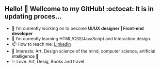 ## Hello! 👋 Wellcome to my GitHub! :octocat: It is in updating proces...

- 🎯 I’m currently working on to become **UI/UX designer | Front-end developer**
- 🌱 I’m currently learning HTML/CSS/JavaScript and Interaction design.
- 📫 How to reach me: [Linkedin](https://www.linkedin.com/in/lolitadr/)
- 🎨 Interests: Art, Design science of the mind, computer science, artificial intelligence 🤖
- ✨ Love: Art, Desig, Books and travel

